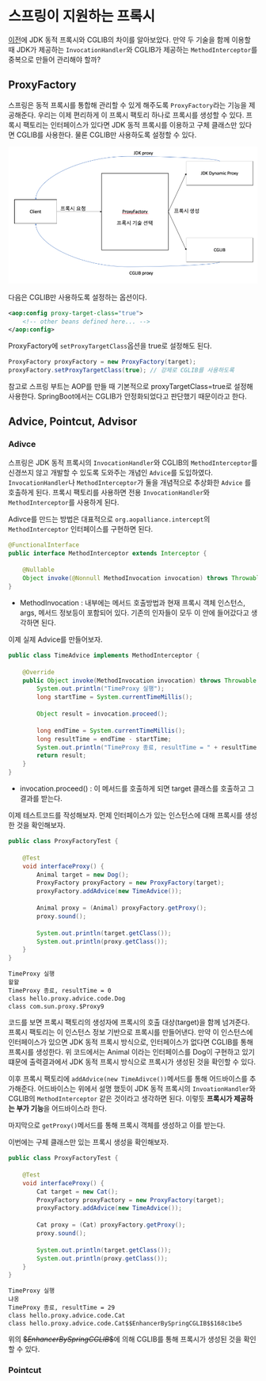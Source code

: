 # 스프링이 지원하는 프록시

[이전](./JDK%EB%8F%99%EC%A0%81%ED%94%84%EB%A1%9D%EC%8B%9C_vs_CGLIB.md)에 JDK 동적 프록시와 CGLIB의 차이를 알아보았다. 만약 두 기술을 함께 이용할 때 JDK가 제공하는 `InvocationHandler`와 CGLIB가 제공하는 `MethodInterceptor`를 중복으로 만들어 관리해야 할까? 

## ProxyFactory

스프링은 동적 프록시를 통합해 관리할 수 있게 해주도록 `ProxyFactory`라는 기능을 제공해준다. 우리는 이제 편리하게 이 프록시 팩토리 하나로 프록시를 생성할 수 있다. 프록시 팩토리는 인터페이스가 있다면 JDK 동적 프록시를 이용하고 구체 클래스만 있다면 CGLIB를 사용한다. 물론 CGLIB만 사용하도록 설정할 수 있다.

![](/img/SpringProxy.png)

다음은 CGLIB만 사용하도록 설정하는 옵션이다.
```xml
<aop:config proxy-target-class="true">
    <!-- other beans defined here... -->
</aop:config>
```
ProxyFactory에 `setProxyTargetClass`옵션을 true로 설정해도 된다.
```java
ProxyFactory proxyFactory = new ProxyFactory(target);
proxyFactory.setProxyTargetClass(true); // 강제로 CGLIB를 사용하도록
```

참고로 스프링 부트는 AOP를 만들 때 기본적으로 proxyTargetClass=true로 설정해 사용한다. 
SpringBoot에서는 CGLIB가 안정화되었다고 판단했기 때문이라고 한다.

## Advice, Pointcut, Advisor

### Adivce
스프링은 JDK 동적 프록시의 `InvocationHandler`와 CGLIB의 `MethodInterceptor`를 신경쓰지 않고 개발할 수 있도록 도와주는 개념인 `Advice`를 도입하였다. `InvocationHandler`나 `MethodInterceptor`가 둘을 개념적으로 추상화한 `Advice` 를 호출하게 된다. 프록시 팩토리를 사용하면 전용 `InvocationHandler`와 `MethodInterceptor`를 사용하게 된다.

Adivce를 만드는 방법은 대표적으로 `org.aopalliance.intercept`의 `MethodInterceptor` 인터페이스를 구현하면 된다.

```java
@FunctionalInterface
public interface MethodInterceptor extends Interceptor {

	@Nullable
	Object invoke(@Nonnull MethodInvocation invocation) throws Throwable;
}
```

- MethodInvocation : 내부에는 메서드 호출방법과 현재 프록시 객체 인스턴스, args, 메서드 정보등이 포함되어 있다. 기존의 인자들이 모두 이 안에 들어갔다고 생각하면 된다.

이제 실제 Advice를 만들어보자.
```java
public class TimeAdvice implements MethodInterceptor {

    @Override
    public Object invoke(MethodInvocation invocation) throws Throwable {
        System.out.println("TimeProxy 실행");
        long startTime = System.currentTimeMillis();

        Object result = invocation.proceed();

        long endTime = System.currentTimeMillis();
        long resultTime = endTime - startTime;
        System.out.println("TimeProxy 종료, resultTime = " + resultTime);
        return result;
    }
}
```

- invocation.proceed() : 이 메서드를 호출하게 되면 target 클래스를 호출하고 그 결과를 받는다.

이제 테스트코드를 작성해보자. 먼제 인터페이스가 있는 인스턴스에 대해 프록시를 생성한 것을 확인해보자.
```java
public class ProxyFactoryTest {

    @Test
    void interfaceProxy() {
        Animal target = new Dog();
        ProxyFactory proxyFactory = new ProxyFactory(target);
        proxyFactory.addAdvice(new TimeAdvice());

        Animal proxy = (Animal) proxyFactory.getProxy();
        proxy.sound();

        System.out.println(target.getClass());
        System.out.println(proxy.getClass());
    }
}
```
```
TimeProxy 실행
왈왈
TimeProxy 종료, resultTime = 0
class hello.proxy.advice.code.Dog
class com.sun.proxy.$Proxy9
```

코드를 보면 프록시 팩토리의 생성자에 프록시의 호출 대상(target)을 함께 넘겨준다. 프록시 팩토리는 이 인스턴스 정보 기반으로 프록시를 만들어낸다. 만약 이 인스턴스에 인터페이스가 있으면 JDK 동적 프록시 방식으로, 인터페이스가 없다면 CGLIB를 통해 프록시를 생성한다. 위 코드에서는 Animal 이라는 인터페이스를 Dog이 구현하고 있기 떄문에 출력결과에서 JDK 동적 프록시 방식으로 프록시가 생성된 것을 확인할 수 있다. 

이후 프록시 팩토리에 `addAdvice(new TimeAdivce())`메서드를 통해 어드바이스를 추가해준다. 어드바이스는 위에서 설명 했듯이 JDK 동적 프록시의 `InvoationHandler`와 CGLIB의 `MethodInterceptor` 같은 것이라고 생각하면 된다. 이렇듯 **프록시가 제공하는 부가 기능**을 어드바이스라 한다.

마지막으로 `getProxy()`메서드를 통해 프록시 객체를 생성하고 이를 받는다.

이번에는 구체 클래스만 있는 프록시 생성을 확인해보자.

```java
public class ProxyFactoryTest {

    @Test
    void interfaceProxy() {
        Cat target = new Cat();
        ProxyFactory proxyFactory = new ProxyFactory(target);
        proxyFactory.addAdvice(new TimeAdvice());

        Cat proxy = (Cat) proxyFactory.getProxy();
        proxy.sound();

        System.out.println(target.getClass());
        System.out.println(proxy.getClass());
    }
}
```
```
TimeProxy 실행
냐옹
TimeProxy 종료, resultTime = 29
class hello.proxy.advice.code.Cat
class hello.proxy.advice.code.Cat$$EnhancerBySpringCGLIB$$168c1be5
```

위의 ~~$$EnhancerBySpringCGLIB\$$~~에 의해 CGLIB를 통해 프록시가 생성된 것을 확인할 수 있다.

### Pointcut
